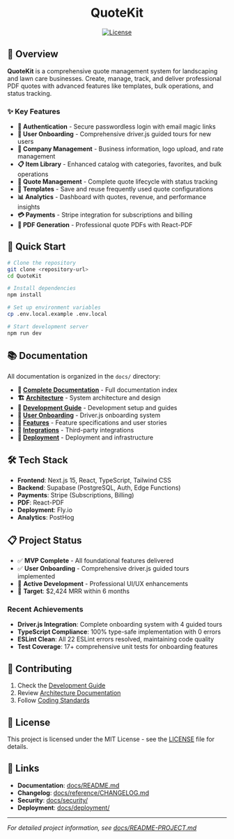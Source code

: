 <p align="center">
  <h1 align="center">QuoteKit</h1>
</p>

<p align="center">
  <a href="https://opensource.org/licenses/MIT" rel="nofollow"><img src="https://img.shields.io/github/license/kolbysisk/next-supabase-stripe-starter" alt="License"></a>
</p>

## 🌟 Overview

**QuoteKit** is a comprehensive quote management system for landscaping and lawn care businesses. Create, manage, track, and deliver professional PDF quotes with advanced features like templates, bulk operations, and status tracking.

### ✨ Key Features

- **🔐 Authentication** - Secure passwordless login with email magic links
- **🎯 User Onboarding** - Comprehensive driver.js guided tours for new users
- **🏢 Company Management** - Business information, logo upload, and rate management
- **📋 Item Library** - Enhanced catalog with categories, favorites, and bulk operations
- **💼 Quote Management** - Complete quote lifecycle with status tracking
- **📝 Templates** - Save and reuse frequently used quote configurations
- **📊 Analytics** - Dashboard with quotes, revenue, and performance insights
- **💳 Payments** - Stripe integration for subscriptions and billing
- **📄 PDF Generation** - Professional quote PDFs with React-PDF

## 🚀 Quick Start

```bash
# Clone the repository
git clone <repository-url>
cd QuoteKit

# Install dependencies
npm install

# Set up environment variables
cp .env.local.example .env.local

# Start development server
npm run dev
```

## 📚 Documentation

All documentation is organized in the `docs/` directory:

- **📖 [Complete Documentation](docs/README.md)** - Full documentation index
- **🏗️ [Architecture](docs/architecture/README.md)** - System architecture and design
- **🚀 [Development Guide](docs/development/README.md)** - Development setup and guides
- **🎯 [User Onboarding](docs/development/driver.js/README.md)** - Driver.js onboarding system
- **🎯 [Features](docs/features/README.md)** - Feature specifications and user stories
- **🔧 [Integrations](docs/integrations/README.md)** - Third-party integrations
- **🚀 [Deployment](docs/deployment/README.md)** - Deployment and infrastructure

## 🛠️ Tech Stack

- **Frontend**: Next.js 15, React, TypeScript, Tailwind CSS
- **Backend**: Supabase (PostgreSQL, Auth, Edge Functions)
- **Payments**: Stripe (Subscriptions, Billing)
- **PDF**: React-PDF
- **Deployment**: Fly.io
- **Analytics**: PostHog

## 📋 Project Status

- ✅ **MVP Complete** - All foundational features delivered
- ✅ **User Onboarding** - Comprehensive driver.js guided tours implemented
- 🚀 **Active Development** - Professional UI/UX enhancements
- 🎯 **Target**: $2,424 MRR within 6 months

### Recent Achievements
- **Driver.js Integration**: Complete onboarding system with 4 guided tours
- **TypeScript Compliance**: 100% type-safe implementation with 0 errors
- **ESLint Clean**: All 22 ESLint errors resolved, maintaining code quality
- **Test Coverage**: 17+ comprehensive unit tests for onboarding features

## 🤝 Contributing

1. Check the [Development Guide](docs/development/README.md)
2. Review [Architecture Documentation](docs/architecture/README.md)
3. Follow [Coding Standards](docs/features/prd/architecture/coding-standards.md)

## 📄 License

This project is licensed under the MIT License - see the [LICENSE](docs/reference/LICENSE) file for details.

## 🔗 Links

- **Documentation**: [docs/README.md](docs/README.md)
- **Changelog**: [docs/reference/CHANGELOG.md](docs/reference/CHANGELOG.md)
- **Security**: [docs/security/](docs/security/)
- **Deployment**: [docs/deployment/](docs/deployment/)

---

*For detailed project information, see [docs/README-PROJECT.md](docs/README-PROJECT.md)*
